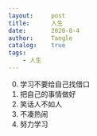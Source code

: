 ```yaml
---
layout:     post
title:      人生
date:       2020-8-4
author:     Tangle
catalog:    true
tags:
    - 人生
---
```


0. 学习不要给自己找借口
0. 把自己的事情做好
0. 笑话人不如人
0. 不凑热闹
0. 努力学习
